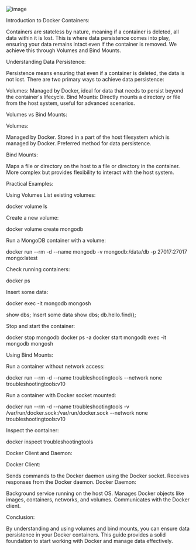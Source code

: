 ![image](https://github.com/user-attachments/assets/79fbacbf-3a26-4a1e-bcdb-8e8fc45a1549) 

Introduction to Docker Containers:

Containers are stateless by nature, meaning if a container is deleted, all data within it is lost. This is where data persistence comes into play, ensuring your data remains intact even if the container is removed. We achieve this through Volumes and Bind Mounts.


Understanding Data Persistence:

Persistence means ensuring that even if a container is deleted, the data is not lost. There are two primary ways to achieve data persistence:

Volumes: Managed by Docker, ideal for data that needs to persist beyond the container's lifecycle.
Bind Mounts: Directly mounts a directory or file from the host system, useful for advanced scenarios.


Volumes vs Bind Mounts:

Volumes:

Managed by Docker.
Stored in a part of the host filesystem which is managed by Docker.
Preferred method for data persistence.

Bind Mounts:

Maps a file or directory on the host to a file or directory in the container.
More complex but provides flexibility to interact with the host system.

Practical Examples:

Using Volumes
List existing volumes:

docker volume ls

Create a new volume:

docker volume create mongodb

Run a MongoDB container with a volume:

docker run --rm -d --name mongodb -v mongodb:/data/db -p 27017:27017 mongo:latest

Check running containers:

docker ps

Insert some data:

docker exec -it mongodb mongosh

show dbs; Insert some data show dbs; db.hello.find();

Stop and start the container:

docker stop mongodb docker ps -a docker start mongodb exec -it mongodb mongosh


Using Bind Mounts:

Run a container without network access:

docker run --rm -d --name troubleshootingtools --network none troubleshootingtools:v10

Run a container with Docker socket mounted:

docker run --rm -d --name troubleshootingtools -v /var/run/docker.sock:/var/run/docker.sock --network none troubleshootingtools:v10

Inspect the container:

docker inspect troubleshootingtools


Docker Client and Daemon:

Docker Client:

Sends commands to the Docker daemon using the Docker socket.
Receives responses from the Docker daemon.
Docker Daemon:

Background service running on the host OS.
Manages Docker objects like images, containers, networks, and volumes.
Communicates with the Docker client.


Conclusion:

By understanding and using volumes and bind mounts, you can ensure data persistence in your Docker containers. This guide provides a solid foundation to start working with Docker and manage data effectively.


